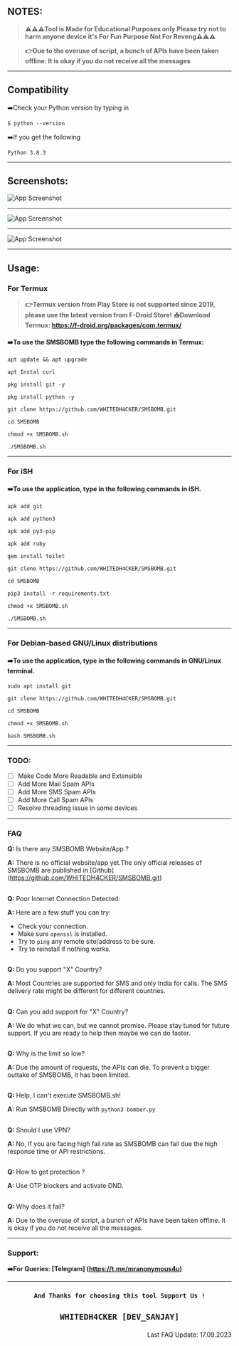 ## NOTES:

>**⚠️⚠️⚠️Tool is Made for Educational Purposes only Please try not to harm anyone device it's For Fun Purpose Not For Reveng⚠️⚠️⚠️**

>**👉Due to the overuse of script, a bunch of APIs have been taken offline. It is okay if you do not receive all the messages**
***

## Compatibility
➡️Check your Python version by typing in
```shell script
$ python --version
```
➡️If you get the following
```shell script
Python 3.8.3
```
***
## Screenshots:
![App Screenshot](https://github.com/WHITEDH4CKER/SMSBOMB/blob/main/utils/Screenshots/Screenshot_1.jpg)
***
![App Screenshot](https://github.com/WHITEDH4CKER/SMSBOMB/blob/main/utils/Screenshots/Screenshot_2.jpg)
***
![App Screenshot](https://github.com/WHITEDH4CKER/SMSBOMB/blob/main/utils/Screenshots/Screenshot_3.jpg)
***
## Usage:
### For Termux
> **👉Termux version from Play Store is not supported since 2019, please use the latest version from F-Droid Store! 📥Download Termux: https://f-droid.org/packages/com.termux/**

#### ➡️To use the SMSBOMB type the following commands in Termux:

```shell script
apt update && apt upgrade
```

```shell script
apt Instal curl
```

```shell script
pkg install git -y
```

```shell script
pkg install python -y
```

```shell script
git clone https://github.com/WHITEDH4CKER/SMSBOMB.git
```

```shell script
cd SMSBOMB
```

```shell script
chmod +x SMSBOMB.sh
```

```shell script
./SMSBOMB.sh
```
***

### For iSH

#### ➡️To use the application, type in the following commands in iSH.

```shell script
apk add git
```
```shell script
apk add python3
```
```shell script
apk add py3-pip
```
```shell script
apk add ruby
```
```shell script
gem install toilet
```
```shell script
git clone https://github.com/WHITEDH4CKER/SMSBOMB.git
```
```shell script
cd SMSBOMB
```
```shell script
pip3 install -r requirements.txt
```
```shell script
chmod +x SMSBOMB.sh
```
```shell script
./SMSBOMB.sh
```
***

### For Debian-based GNU/Linux distributions

#### ➡️To use the application, type in the following commands in GNU/Linux terminal.

```shell script
sudo apt install git
```
```shell script
git clone https://github.com/WHITEDH4CKER/SMSBOMB.git
```
```shell script
cd SMSBOMB
```
```shell script
chmod +x SMSBOMB.sh
```
```shell script
bash SMSBOMB.sh
```
***

### TODO:
 - [ ] Make Code More Readable and Extensible 
 - [ ] Add More Mail Spam APIs 
 - [ ] Add More SMS Spam APIs 
 - [ ] Add More Call Spam APIs 
 - [ ] Resolve threading issue in some devices
***

### FAQ

**Q:** Is there any SMSBOMB Website/App ?

**A:** There is no official website/app yet.The only official releases of SMSBOMB are published in [Github] (https://github.com/WHITEDH4CKER/SMSBOMB.git)

##
**Q:** Poor Internet Connection Detected:

**A:** Here are a few stuff you can try:
- Check your connection.
- Make sure `openssl` is installed.
- Try to `ping` any remote site/address to be sure.
- Try to reinstall if nothing works.

##
**Q:** Do you support "X" Country?

**A:** Most Countries are supported for SMS and only India for calls. The SMS delivery rate might be different for different countries.

##
**Q:** Can you add support for "X" Country?

**A:** We do what we can, but we cannot promise. Please stay tuned for future support. If you are ready to help then maybe we can do faster.

##
**Q:** Why is the limit so low?

**A:** Due the amount of requests, the APIs can die. To prevent a bigger outtake of SMSBOMB, it has been limited. 

##
**Q:** Help, I can't execute SMSBOMB.sh!

**A:** Run SMSBOMB Directly with `python3 bomber.py`

##
**Q:** Should I use VPN?

**A:** No, If you are facing high fail rate as SMSBOMB can fail due the high response time or API restrictions.

##
**Q:** How to get protection ?

**A:** Use OTP blockers and activate DND.

##
**Q:** Why does it fail?

**A:** Due to the overuse of script, a bunch of APIs have been taken offline. It is okay if you do not receive all the messages.
***

### Support:

**➡️For Queries: [Telegram] (https://t.me/mranonymous4u)**
***

### <p align="center">```And Thanks for choosing this tool Support Us !``` 
  
 ## <p align="center">```WHITEDH4CKER [DEV_SANJAY]```

<p align="right"> Last FAQ Update: 17.09.2023 </p>
